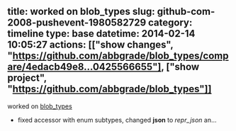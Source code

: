 title: worked on blob_types
slug: github-com-2008-pushevent-1980582729
category: timeline
type: base
datetime: 2014-02-14 10:05:27
actions: [["show changes", "https://github.com/abbgrade/blob_types/compare/4edacb49e8...0425566655"], ["show project", "https://github.com/abbgrade/blob_types"]]
---
worked on [blob_types](https://github.com/abbgrade/blob_types)

 - fixed accessor with enum subtypes, changed __json__ to _repr_json_ an…
